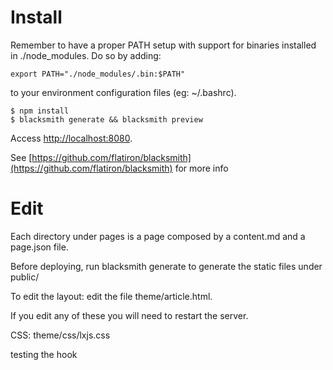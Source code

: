 # Install
Remember to have a proper PATH setup with support for binaries installed in ./node_modules.
Do so by adding:

    export PATH="./node_modules/.bin:$PATH"
    
to your environment configuration files (eg: ~/.bashrc).

    $ npm install
    $ blacksmith generate && blacksmith preview

Access [http://localhost:8080](http://localhost:8080).

See [https://github.com/flatiron/blacksmith](https://github.com/flatiron/blacksmith) for more info

# Edit

Each directory under pages is a page composed by a content.md and a page.json file.

Before deploying, run blacksmith generate to generate the static files under public/

To edit the layout: edit the file theme/article.html.

If you edit any of these you will need to restart the server.

CSS: theme/css/lxjs.css

testing the hook